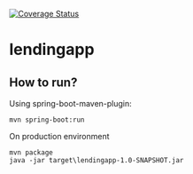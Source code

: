 [![Coverage Status](https://coveralls.io/repos/kaczors/lendingapp/badge.svg)](https://coveralls.io/r/kaczors/lendingapp)

# lendingapp

## How to run?

Using spring-boot-maven-plugin:
```
mvn spring-boot:run 
```

On production environment
```
mvn package
java -jar target\lendingapp-1.0-SNAPSHOT.jar
```
